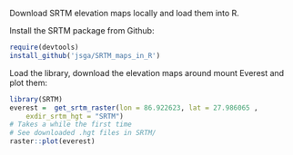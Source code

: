 Download SRTM elevation maps locally and load them into R.


Install the SRTM package from Github:

```r
require(devtools)
install_github('jsga/SRTM_maps_in_R')
```

Load the library, download the elevation maps around mount Everest and plot them:

```r
library(SRTM)
everest =  get_srtm_raster(lon = 86.922623, lat = 27.986065 ,
    exdir_srtm_hgt = "SRTM") 
# Takes a while the first time
# See downloaded .hgt files in SRTM/
raster::plot(everest)
```
